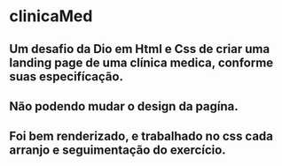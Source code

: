 # clinicaMed
## Um desafio da Dio em Html e Css de criar uma landing page de uma clínica medica, conforme suas especifícação.
## Não podendo mudar o design da pagína.
## Foi bem renderizado, e trabalhado no css cada arranjo e seguimentação do exercício.
